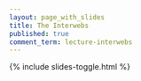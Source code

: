 ```yaml
---
layout: page_with_slides
title: The Interwebs
published: true
comment_term: lecture-interwebs
---
```



{% include slides-toggle.html %}

